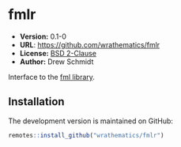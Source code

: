 # fmlr

* **Version:** 0.1-0
* **URL**: https://github.com/wrathematics/fmlr
* **License:** [BSD 2-Clause](http://opensource.org/licenses/BSD-2-Clause)
* **Author:** Drew Schmidt


Interface to the [fml library](https://github.com/wrathematics/fml).


## Installation

The development version is maintained on GitHub:

```r
remotes::install_github("wrathematics/fmlr")
```
